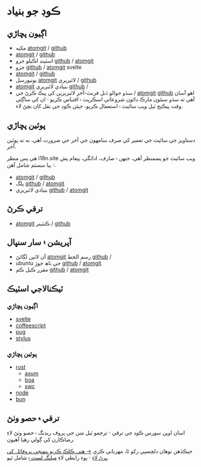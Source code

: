 # ڪوڊ جو بنياد

## اڳيون پڇاڙي

* مکيه [atomgit](https://atomgit.com/i18n/proto) / [github](https://github.com/i18n-site/site)
* [atomgit](https://atomgit.com/i18n/md) / [github](https://github.com/i18n-site/md)
* اسٽينڊ اڪيلو جزو [github](https://github.com/i18n-site/18x) / [atomgit](https://atomgit.com/i18n/18x)
* جزو [github](https://github.com/i18n-site/plugin) / [atomgit](https://atomgit.com/i18n/plugin) svelte
* [atomgit](https://atomgit.com/i18n/proto) / [github](https://github.com/i18n-site/proto)
* يونيورسل [atomgit](https://atomgit.com/i18n/lib) لائبريري / [github](https://github.com/i18n-site/lib)
* [atomgit](https://atomgit.com/i18n/ie) بنيادي لائبريري [github](https://github.com/i18n-site/ie) /
* سڌو حوالو ڏنل فرنٽ-آخر لائبريرين کي پيڪ ڪرڻ جي / [atomgit](https://atomgit.com/i18n/x) [github](https://github.com/i18n-site/x)
  اهو آسان آهي ته سڌو سنئون مارڪ ڊائون شروعاتي اسڪرپٽ ۾ اقتباس ڪريو ۽ ان کي ساڳئي وقت پيڪيج ٿيل ويب سائيٽ ۾ استعمال ڪريو، جيئن ڪوڊ جي نقل کان بچڻ لاء.

## پوئين پڇاڙي

دستاويز جي سائيٽ جي تعمير کي صرف سامهون جي آخر جي ضرورت آهي، نه ته پوئين آخر.

هي پس منظر i18n.site ويب سائيٽ جو پسمنظر آهي، جنهن ۾ صارف، ادائگي، پيغام پش ۽ ٻيا سسٽم شامل آهن.

* [atomgit](https://atomgit.com/i18n-api/srv) / [github](https://github.com/i18n-api/srv)
* پلگ [github](https://github.com/i18n-api/pub) / [atomgit](https://atomgit.com/i18n-api/pub)
* بنيادي لائبريري [github](https://github.com/i18n-site/rust) / [atomgit](https://atomgit.com/i18n/rust)

## ترقي ڪرڻ

* [atomgit](https://atomgit.com/i18n-api/srv.docker) ڪنٽينر / [github](https://github.com/i18n-api/srv.docker)

## آپريشن ۽ سار سنڀال

* آن لائين لڳائڻ [atomgit](https://atomgit.com/i18n-ops/ops) رسم الخط [github](https://github.com/i18n-ops/ops) /
* ubuntu جي ٺاھ جوڙ [github](https://github.com/i18n-ops/ubuntu) / [atomgit](https://atomgit.com/i18n-ops/ubuntu)
* مقرر ڪيل ڪم [github](https://github.com/i18n-cron/cron) / [atomgit](https://atomgit.com/i18n/cron)

## ٽيڪنالاجي اسٽيڪ

### اڳيون پڇاڙي

* [svelte](//svelte.dev)
* [coffeescript](//coffeescript.org)
* [pug](https://github.com/pugjs/pug)
* [stylus](https://stylus.com)

### پوئين پڇاڙي

* [rust](//rust.org)
  * [axum](//github.com/tokio-rs/axum)
  * [boa](//github.com/boa-dev/boa)
  * [swc](//swc.rs)
* [node](//nodejs.org)
* [bun](//bun.dev)

## ترقي ۾ حصو وٺڻ

اسان اوپن سورس ڪوڊ جي ترقي ۽ ترجمو ٿيل متن جي پروف ريڊنگ ۾ حصو وٺڻ لاءِ رضاڪارن کي ڳولي رهيا آهيون.

جيڪڏھن توھان دلچسپي رکو ٿا، مھرباني ڪري [→ ھتي ڪلڪ ڪريو پنھنجي پروفائل کي ڀرڻ لاءِ](https://ggl.link/i18n) ۽ پوءِ رابطي لاءِ [ميلنگ لسٽ ۾](https://groups.google.com/u/2/g/i18n-site) شامل ٿيو.